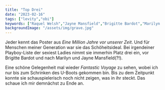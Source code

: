 ```yaml
---
title: "Top Drei"
date: "2023-02-16"
tags: ["levity","obi"]
keywords: ["Raquel Welsh","Jayne Mansfield","Brigitte Bardot","Marilyn Monroe"]
backgroundImage: "/assets/img/grave.jpg"
---
```

Jeder kennt das Poster aus *Eine Million Jahre vor unserer Zeit*. Und für Menschen meiner Generation war sie das Schöheitsideal. Bei irgendeiner Playboy-Liste der sexiest Ladies nimmt sie immerhin Platz drei ein, vor Brigitte Bardot und nach Marilyn und Jayne Mansfield(?!).

Eine schöne Gelegenheit mal wieder *Fantastic Voyage* zu sehen, wobei ich nur bis zum Schrinken des U-Boots gekommen bin.  Bis zu dem Zeitpunkt konnte sie schauspielerisch noch nicht zeigen, was in ihr steckt. Das schaue ich mir demnächst zu Ende an.